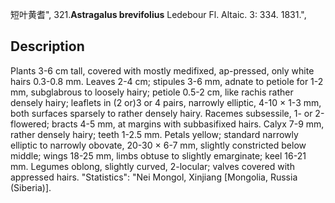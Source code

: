 短叶黄耆",
321.**Astragalus brevifolius** Ledebour Fl. Altaic. 3: 334. 1831.",

## Description
Plants 3-6 cm tall, covered with mostly medifixed, ap-pressed, only white hairs 0.3-0.8 mm. Leaves 2-4 cm; stipules 3-6 mm, adnate to petiole for 1-2 mm, subglabrous to loosely hairy; petiole 0.5-2 cm, like rachis rather densely hairy; leaflets in (2 or)3 or 4 pairs, narrowly elliptic, 4-10 × 1-3 mm, both surfaces sparsely to rather densely hairy. Racemes subsessile, 1- or 2-flowered; bracts 4-5 mm, at margins with subbasifixed hairs. Calyx 7-9 mm, rather densely hairy; teeth 1-2.5 mm. Petals yellow; standard narrowly elliptic to narrowly obovate, 20-30 × 6-7 mm, slightly constricted below middle; wings 18-25 mm, limbs obtuse to slightly emarginate; keel 16-21 mm. Legumes oblong, slightly curved, 2-locular; valves covered with appressed hairs.
  "Statistics": "Nei Mongol, Xinjiang [Mongolia, Russia (Siberia)].
